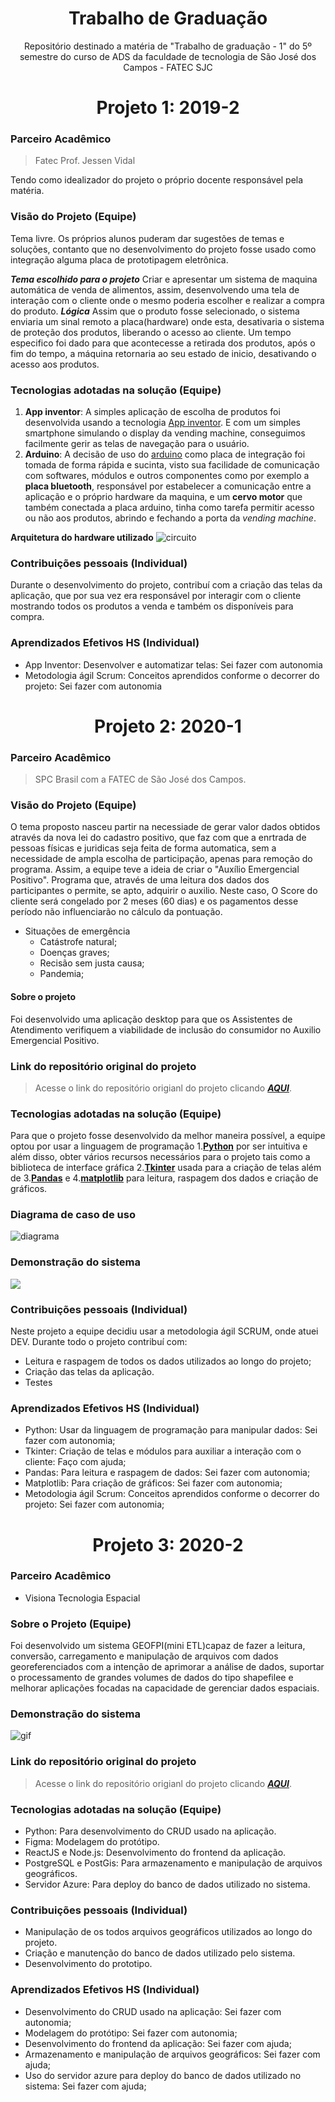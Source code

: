
<h1 align="center"> Trabalho de Graduação </h1>
<p align="center">
Repositório destinado a matéria de "Trabalho de graduação - 1" do 5º semestre do curso de ADS da faculdade de tecnologia de São José dos Campos - FATEC SJC
</p>

<h1 align="center"> Projeto 1: 2019-2 </h1>

### Parceiro Acadêmico
>Fatec Prof. Jessen Vidal 

Tendo como idealizador do projeto o próprio docente responsável pela matéria.
### Visão do Projeto (Equipe)
Tema livre. Os próprios alunos puderam dar sugestões de temas e soluções, contanto que no desenvolvimento do projeto fosse usado como integração alguma placa de prototipagem eletrônica.

__*Tema escolhido para o projeto*__
Criar e apresentar um sistema de maquina automática de venda de alimentos, assim, desenvolvendo uma tela de interação com o cliente onde o mesmo poderia escolher e realizar a compra do produto.
__*Lógica*__
Assim que o produto fosse selecionado, o sistema enviaria um sinal remoto a placa(hardware) onde esta, desativaria o sistema de proteção dos produtos, liberando o acesso ao cliente. Um tempo especifico foi dado para que acontecesse a retirada dos produtos, após o fim do tempo, a máquina retornaria ao seu estado de inicio, desativando o acesso aos produtos.
### Tecnologias adotadas na solução (Equipe)
1. __App inventor__:
A simples aplicação de escolha de produtos foi desenvolvida usando a tecnologia [App inventor](https://appinventor.mit.edu/about-us). E com um simples smartphone simulando o display da vending machine, conseguimos facilmente gerir as telas de navegação para o usuário.
2. __Arduino__:
A decisão de uso do [arduino](https://www.arduino.cc) como placa de integração foi tomada de forma rápida e sucinta, visto sua facilidade de comunicação com softwares, módulos e outros componentes como por exemplo a __placa bluetooth__, responsável por estabelecer a comunicação entre a aplicação e o próprio hardware da maquina, e um __cervo motor__ que também conectada a placa arduino, tinha como tarefa permitir acesso ou não aos produtos, abrindo e fechando a porta da *vending machine*.

__Arquitetura do hardware utilizado__
![circuito](https://user-images.githubusercontent.com/29134051/133176431-4c3d50df-a717-401a-aab3-27e6d598e667.png)
### Contribuições pessoais (Individual)
Durante o desenvolvimento do projeto, contribuí com a criação das telas da aplicação, que por sua vez era responsável por interagir com o cliente mostrando todos os produtos a venda e também os disponíveis para compra.
### Aprendizados Efetivos HS (Individual)
- App Inventor: Desenvolver e automatizar telas: Sei fazer com autonomia
- Metodologia ágil Scrum: Conceitos aprendidos conforme o decorrer do projeto: Sei fazer com autonomia

<h1 align="center"> Projeto 2: 2020-1 </h1>

### Parceiro Acadêmico
> SPC Brasil com a FATEC de São José dos Campos.
### Visão do Projeto (Equipe)
O tema proposto nasceu partir na necessiade de gerar valor dados obtidos através da nova lei do cadastro positivo, que faz com que a enrtrada de pessoas físicas e juridicas seja feita de forma automatica, sem a necessidade de ampla escolha de participação, apenas para remoção do programa.
Assim, a equipe teve a ideia de criar o "Auxílio Emergencial Positivo". Programa que, através de uma leitura dos dados dos participantes o permite, se apto, adquirir o auxilio. Neste caso, O Score do cliente será congelado por 2 meses (60 dias) e os pagamentos desse período não influenciarão no cálculo da pontuação.
- Situações de emergência
  - Catástrofe natural;
  - Doenças graves;
  - Recisão sem justa causa;
  - Pandemia;

#### Sobre o projeto
Foi desenvolvido uma aplicação desktop para que os Assistentes de Atendimento verifiquem a viabilidade de inclusão do consumidor no Auxilio Emergencial Positivo.

### Link do repositório original do projeto
>Acesse o link do repositório origianl do projeto clicando __*[AQUI](https://github.com/marciosousa4/projeto-integrador)*__.

### Tecnologias adotadas na solução (Equipe)
Para que o projeto fosse desenvolvido da melhor maneira possível, a equipe optou por usar a linguagem de programação 1.__[Python](https://github.com/topics/python)__ por ser intuitiva e além disso, obter vários recursos necessários para o projeto tais como a biblioteca de interface gráfica  2.__[Tkinter](https://docs.python.org/3/library/tkinter.html)__ usada para a criação de telas além de 3.__[Pandas](https://pandas.pydata.org/docs/)__ e 4.__[matplotlib](https://matplotlib.org)__ para leitura, raspagem dos dados e criação de gráficos.

### Diagrama de caso de uso
![diagrama](https://raw.githubusercontent.com/marciosousa4/projeto-integrador/master/Sprint%206/Diagrama%20de%20caso%20de%20uso.jpeg)

### Demonstração do sistema
![](https://github.com/marciosousa4/projeto-integrador/raw/master/Sprint%205/RELACIONAMENTO%20sprint%205.gif?raw=true)

### Contribuições pessoais (Individual)

Neste projeto a equipe decidiu usar a metodologia ágil SCRUM, onde atuei DEV.
Durante todo o projeto contribuí com:
 - Leitura e raspagem de todos os dados utilizados ao longo do projeto;
 - Criação das telas da aplicação.
 - Testes
 
### Aprendizados Efetivos HS (Individual)
- Python: Usar da linguagem de programação para manipular dados: Sei fazer com autonomia;
- Tkinter: Criação de telas e módulos para auxiliar a interação com o cliente: Faço com ajuda;
- Pandas: Para leitura e raspagem de dados: Sei fazer com autonomia;
- Matplotlib: Para criação de gráficos: Sei fazer com autonomia;
- Metodologia ágil Scrum: Conceitos aprendidos conforme o decorrer do projeto: Sei fazer com autonomia;

<h1 align="center"> Projeto 3: 2020-2 </h1>

### Parceiro Acadêmico
- Visiona Tecnologia Espacial

### Sobre o Projeto (Equipe)
Foi desenvolvido um sistema GEOFPI(mini ETL)capaz de fazer a leitura, conversão, carregamento e manipulação de arquivos com dados georeferenciados com a intenção de aprimorar a análise de dados, suportar o processamento de grandes volumes de dados do tipo shapefilee e melhorar aplicações focadas na capacidade de gerenciar dados espaciais.
### Demonstração do sistema
![gif](https://github.com/marciosousa4/GEOFPI---Projeto-Integrador/raw/master/Loading%20images/GEOFPI(sprint%204).gif?raw=true)

### Link do repositório original do projeto
>Acesse o link do repositório origianl do projeto clicando __*[AQUI](https://github.com/marciosousa4/GEOFPI---Projeto-Integrador)*__.

### Tecnologias adotadas na solução (Equipe)

- Python: Para desenvolvimento do CRUD usado na aplicação.
- Figma: Modelagem do protótipo.
- ReactJS e Node.js: Desenvolvimento do frontend da aplicação.
- PostgreSQL e PostGis: Para armazenamento e manipulação de arquivos geográficos.
- Servidor Azure: Para deploy do banco de dados utilizado no sistema.

### Contribuições pessoais (Individual)
- Manipulação de os todos arquivos geográficos utilizados ao longo do projeto.
- Criação e manutenção do banco de dados utilizado pelo sistema.
- Desenvolvimento do prototipo.
### Aprendizados Efetivos HS (Individual)
- Desenvolvimento do CRUD usado na aplicação: Sei fazer com autonomia;
- Modelagem do protótipo: Sei fazer com autonomia;
- Desenvolvimento do frontend da aplicação: Sei fazer com ajuda;
- Armazenamento e manipulação de arquivos geográficos: Sei fazer com ajuda;
- Uso do servidor azure para deploy do banco de dados utilizado no sistema: Sei fazer com ajuda;
